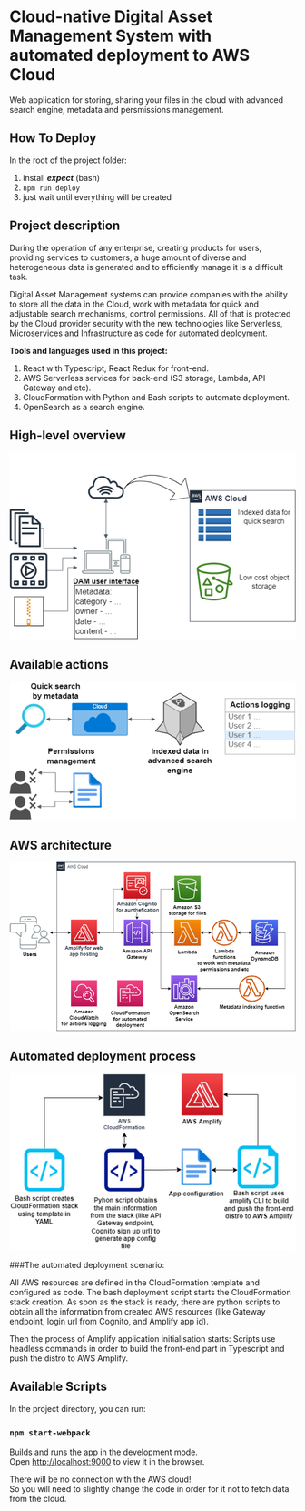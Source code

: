 # Cloud-native Digital Asset Management System with automated deployment to AWS Cloud
Web application for storing, sharing your files in the cloud with advanced search engine, metadata and persmissions management.

## How To Deploy

In the root of the project folder:
1) install ***expect*** (bash)
2) `npm run deploy`
3) just wait until everything will be created

## Project description
During the operation of any enterprise, creating products for users, providing services to customers, a huge amount of diverse and heterogeneous data is generated and to efficiently manage it is a difficult task.

Digital Asset Management systems can provide companies with the ability to store all the data in the Cloud, work with metadata for quick and adjustable search mechanisms, control permissions. All of that is protected by the Cloud provider security with the new technologies like Serverless, Microservices and Infrastructure as code for automated deployment.

**Tools and languages used in this project:**
1. React with Typescript, React Redux for front-end.
2. AWS Serverless services for back-end (S3 storage, Lambda, API Gateway and etc).
3. CloudFormation with Python and Bash scripts to automate deployment.
4. OpenSearch as a search engine.

## **High-level overview**
![](META/assets/readmeImages/HighLevelArch.png)

## **Available actions**
![](META/assets/readmeImages/AvailableActions.png)

## **AWS architecture**
![](META/assets/readmeImages/AwsArchitecture.png)

## **Automated deployment process**
![](META/assets/readmeImages/AutomatedDeployment.png)

###The automated deployment scenario:

All AWS resources are defined in the CloudFormation template and configured as code.
The bash deployment script starts the CloudFormation stack creation.
As soon as the stack is ready, there are python scripts to obtain all the information from created AWS resources (like Gateway endpoint, login url from Cognito, and Amplify app id).

Then the process of Amplify application initialisation starts:
Scripts use headless commands in order to build the front-end part in Typescript and push the distro to AWS Amplify.





## Available Scripts

In the project directory, you can run:

### `npm start-webpack`

Builds and runs the app in the development mode.\
Open [http://localhost:9000](http://localhost:9000) to view it in the browser.

There will be no connection with the AWS cloud!\
So you will need to slightly change the code in order for it not to fetch data from the cloud.
